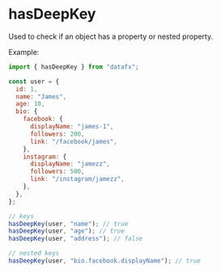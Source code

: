 # hasDeepKey

Used to check if an object has a property or nested property.

Example:

```js
import { hasDeepKey } from "datafx";

const user = {
  id: 1,
  name: "James",
  age: 10,
  bio: {
    facebook: {
      displayName: "james-1",
      followers: 200,
      link: "/facebook/james",
    },
    instagram: {
      displayName: "jamezz",
      followers: 500,
      link: "/instagram/jamezz",
    },
  },
};

// keys
hasDeepKey(user, "name"); // true
hasDeepKey(user, "age"); // true
hasDeepKey(user, "address"); // false

// nested keys
hasDeepKey(user, "bio.facebook.displayName"); // true
```
